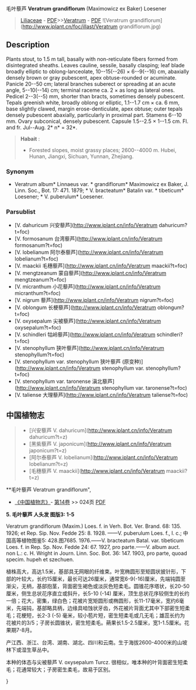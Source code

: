 毛叶藜芦 **Veratrum grandiflorum** (Maximowicz ex Baker) Loesener

> [Liliaceae](http://www.iplant.cn/info/Liliaceae?t=foc) - [PDF](http://www.iplant.cn/foc/pdf/Liliaceae.pdf)>>[Veratrum](http://www.iplant.cn/info/Veratrum?t=foc) - [PDF](http://www.iplant.cn/foc/pdf/Veratrum.pdf)
![Veratrum grandiflorum](http://www.iplant.cn/foc/illast/Veratrum grandiflorum.jpg)

## Description

Plants stout, to 1.5 m tall, basally with non-reticulate fibers formed from disintegrated sheaths. Leaves cauline, sessile, basally clasping; leaf blade broadly elliptic to oblong-lanceolate, 10--15(--26) × 6--9(--16) cm, abaxially densely brown or gray pubescent, apex obtuse-rounded or acuminate. Panicle 20--50 cm; lateral branches suberect or spreading at an acute angle, 5--10(--14) cm; terminal raceme ca. 2 × as long as lateral ones. Pedicel 2--3(--5) mm, shorter than bracts, sometimes densely pubescent. Tepals greenish white, broadly oblong or elliptic, 1.1--1.7 cm × ca. 6 mm, base slightly clawed, margin erose-denticulate, apex obtuse; outer tepals densely pubescent abaxially, particularly in proximal part. Stamens 6--10 mm. Ovary subconical, densely pubescent. Capsule 1.5--2.5 × 1--1.5 cm. Fl. and fr. Jul--Aug. 2* n* = 32*.

> **Habait** : 
>* Forested slopes, moist grassy places; 2600--4000 m. Hubei, Hunan, Jiangxi, Sichuan, Yunnan, Zhejiang.

### Synonym
* Veratrum album* Linnaeus var. * grandiflorum* Maximowicz ex Baker, J. Linn. Soc., Bot. 17: 471. 1879; * V. bracteatum* Batalin var. * tibeticum* Loesener; * V. puberulum* Loesener.

### Parsublist

* [V.  dahuricum  兴安藜芦](http://www.iplant.cn/info/Veratrum dahuricum?t=foc)
* [V.  formosanum  台湾藜芦](http://www.iplant.cn/info/Veratrum formosanum?t=foc)
* [V.  lobelianum  阿尔泰藜芦](http://www.iplant.cn/info/Veratrum lobelianum?t=foc)
* [V.  maackii  毛穗藜芦](http://www.iplant.cn/info/Veratrum maackii?t=foc)
* [V.  mengtzeanum  蒙自藜芦](http://www.iplant.cn/info/Veratrum mengtzeanum?t=foc)
* [V.  micranthum  小花藜芦](http://www.iplant.cn/info/Veratrum micranthum?t=foc)
* [V.  nigrum  藜芦](http://www.iplant.cn/info/Veratrum nigrum?t=foc)
* [V.  oblongum  长梗藜芦](http://www.iplant.cn/info/Veratrum oblongum?t=foc)
* [V.  oxysepalum  尖被藜芦](http://www.iplant.cn/info/Veratrum oxysepalum?t=foc)
* [V.  schindleri  牯岭藜芦](http://www.iplant.cn/info/Veratrum schindleri?t=foc)
* [V.  stenophyllum  狭叶藜芦](http://www.iplant.cn/info/Veratrum stenophyllum?t=foc)
* [V.  stenophyllum var. stenophyllum  狭叶藜芦 (原变种)](http://www.iplant.cn/info/Veratrum stenophyllum var. stenophyllum?t=foc)
* [V.  stenophyllum var. taronense  滇北藜芦](http://www.iplant.cn/info/Veratrum stenophyllum var. taronense?t=foc)
* [V.  taliense  大理藜芦](http://www.iplant.cn/info/Veratrum taliense?t=foc)

## 中国植物志

> * [兴安藜芦  V.  dahuricum](http://www.iplant.cn/info/Veratrum dahuricum?t=z)
> * [黑紫藜芦  V.  japonicum](http://www.iplant.cn/info/Veratrum japonicum?t=z)
> * [阿尔泰藜芦  V.  lobelianum](http://www.iplant.cn/info/Veratrum lobelianum?t=z)
> * [毛穗藜芦  V.  maackii](http://www.iplant.cn/info/Veratrum maackii?t=z)

**毛叶藜芦 Veratrum grandiflorum",

* [《中国植物志》](http://www.iplant.cn/frps)- [第14卷](http://www.iplant.cn/frps/vol/14) >> 024页 [PDF](http://www.iplant.cn/frps/pdf/14/024.pdf)

**5. 毛叶藜芦 人头发 图版3: 1-5**

Veratrum grandiflorum (Maxim.) Loes. f. in Verh. Bot. Ver. Brand. 68: 135. 1926; et Rep. Sip. Nov. Fedde 25: 8. 1928. ——V. puberulum Loes. f., l. c.; 中国高等植物图鉴5: 428.图7685. 1976.——V. bracteatum Batal. var. tibeticum Loes. f. in Rep. Sp. Nov. Fedde 24: 67. 1927, pro parte.——V. album auct. non L.: c. H. Wright in Journ. Linn. Soc. Bot. 36: 147. 1903, pro parte, quoad specim. hupeh et szechuen.

植株高大，高达1.5米，基部具无网眼的纤维束。叶宽椭圆形至矩圆状披针形，下部的叶较大，长约15厘米，最长可达26厘米，通常宽6-9(-16)厘米，先端钝圆至渐尖，无柄，基部抱茎，背面密生褐色或淡灰色短柔毛。圆锥花序塔状，长20-50厘米，侧生总状花序直立或斜升，长5-10 (-14) 厘米，顶生总状花序较侧生的长约一倍；花大，密集，绿白色；花被片宽矩圆形或椭圆形，长11-17毫米，宽约6毫米，先端钝，基部略具柄，边缘具啮蚀状牙齿，外花被片背面尤其中下部密生短柔毛；花梗短，长2-3 (-5) 毫米，较小苞片短，密生短柔毛或几无毛；雄蕊长约为花被片的3/5；子房长圆锥状，密生短柔毛。蒴果长1.5-2.5厘米，宽1-1.5厘米。花果期7-8月。

产江西、浙江、台湾、湖南、湖北、四川和云南。生于海拔2600-4000米的山坡林下或湿生草丛中。

本种的体态与尖被藜芦 V. oxysepalum Turcz. 很相似，唯本种的叶背面密生短柔毛；花通常较大；子房密生柔毛，故易于区别。

}